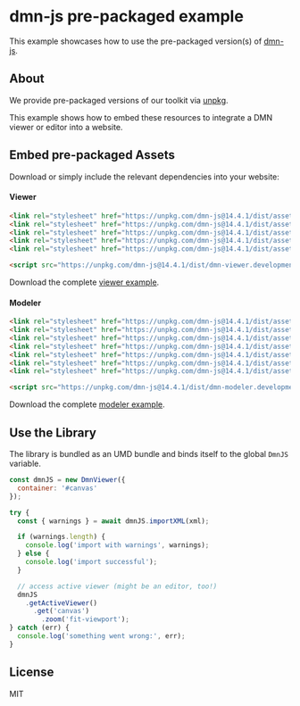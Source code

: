 # dmn-js pre-packaged example

This example showcases how to use the pre-packaged version(s) of [dmn-js](https://github.com/bpmn-io/dmn-js).


## About

We provide pre-packaged versions of our toolkit via [unpkg](https://unpkg.com/dmn-js/dist/).

This example shows how to embed these resources to integrate a DMN viewer or editor
into a website.


## Embed pre-packaged Assets

Download or simply include the relevant dependencies into your website:

#### Viewer

```html
<link rel="stylesheet" href="https://unpkg.com/dmn-js@14.4.1/dist/assets/dmn-js-drd.css">
<link rel="stylesheet" href="https://unpkg.com/dmn-js@14.4.1/dist/assets/dmn-js-decision-table.css">
<link rel="stylesheet" href="https://unpkg.com/dmn-js@14.4.1/dist/assets/dmn-js-literal-expression.css">
<link rel="stylesheet" href="https://unpkg.com/dmn-js@14.4.1/dist/assets/dmn-js-shared.css">
<link rel="stylesheet" href="https://unpkg.com/dmn-js@14.4.1/dist/assets/dmn-font/css/dmn.css">

<script src="https://unpkg.com/dmn-js@14.4.1/dist/dmn-viewer.development.js"></script>
```

Download the complete [viewer example](https://cdn.staticaly.com/gh/bpmn-io/dmn-js-examples/master/starter/viewer.html).

#### Modeler

```html
<link rel="stylesheet" href="https://unpkg.com/dmn-js@14.4.1/dist/assets/diagram-js.css">
<link rel="stylesheet" href="https://unpkg.com/dmn-js@14.4.1/dist/assets/dmn-js-shared.css">
<link rel="stylesheet" href="https://unpkg.com/dmn-js@14.4.1/dist/assets/dmn-js-drd.css">
<link rel="stylesheet" href="https://unpkg.com/dmn-js@14.4.1/dist/assets/dmn-js-decision-table.css">
<link rel="stylesheet" href="https://unpkg.com/dmn-js@14.4.1/dist/assets/dmn-js-decision-table-controls.css">
<link rel="stylesheet" href="https://unpkg.com/dmn-js@14.4.1/dist/assets/dmn-js-literal-expression.css">
<link rel="stylesheet" href="https://unpkg.com/dmn-js@14.4.1/dist/assets/dmn-font/css/dmn.css">

<script src="https://unpkg.com/dmn-js@14.4.1/dist/dmn-modeler.development.js"></script>
```

Download the complete [modeler example](https://cdn.staticaly.com/gh/bpmn-io/dmn-js-examples/master/starter/modeler.html).


## Use the Library

The library is bundled as an UMD bundle and binds itself to the global `DmnJS`
variable.

```javascript
const dmnJS = new DmnViewer({
  container: '#canvas'
});

try {
  const { warnings } = await dmnJS.importXML(xml);

  if (warnings.length) {
    console.log('import with warnings', warnings);
  } else {
    console.log('import successful');
  }

  // access active viewer (might be an editor, too!)
  dmnJS
    .getActiveViewer()
      .get('canvas')
        .zoom('fit-viewport');
} catch (err) {
  console.log('something went wrong:', err);
}
```

## License

MIT
